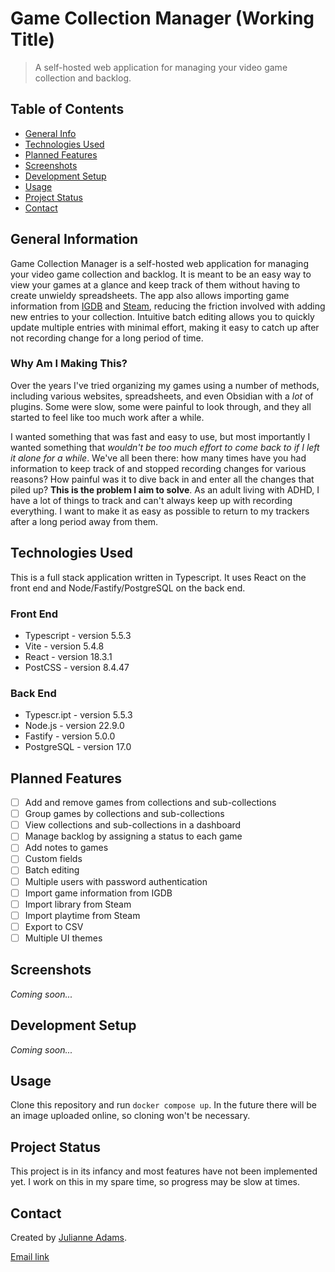 # Game Collection Manager (Working Title)

> A self-hosted web application for managing your video game collection and backlog.

## Table of Contents

- [General Info](#general-information)
- [Technologies Used](#technologies-used)
- [Planned Features](#planned-features)
- [Screenshots](#screenshots)
- [Development Setup](#development-setup)
- [Usage](#usage)
- [Project Status](#project-status)
- [Contact](#contact)

## General Information

Game Collection Manager is a self-hosted web application for managing your
video game collection and backlog. It is meant to be an easy way to view your
games at a glance and keep track of them without having to create unwieldy
spreadsheets. The app also allows importing game information from
[IGDB](https://www.igdb.com/) and [Steam](https://store.steampowered.com/),
reducing the friction involved with adding new entries to your collection.
Intuitive batch editing allows you to quickly update multiple entries
with minimal effort, making it easy to catch up after not recording change
for a long period of time.

### Why Am I Making This?

Over the years I've tried organizing my games using a number of methods, including
various websites, spreadsheets, and even Obsidian with a _lot_ of plugins.
Some were slow, some were painful to look through, and they all started to
feel like too much work after a while.

I wanted something that was fast and easy to use, but most importantly I wanted
something that _wouldn't be too much effort to come back to if I left it
alone for a while_. We've all been there: how many times have you had
information to keep track of and stopped recording changes
for various reasons? How painful was it to dive back in and enter all the
changes that piled up? **This is the problem I aim to solve**. As an adult
living with ADHD, I have a lot of things to track and can't always keep up
with recording everything. I want to make it as easy as possible to return to
my trackers after a long period away from them.

## Technologies Used

This is a full stack application written in Typescript. It uses React on the
front end and Node/Fastify/PostgreSQL on the back end.

### Front End

- Typescript - version 5.5.3
- Vite - version 5.4.8
- React - version 18.3.1
- PostCSS - version 8.4.47

### Back End

- Typescr.ipt - version 5.5.3
- Node.js - version 22.9.0
- Fastify - version 5.0.0
- PostgreSQL - version 17.0

## Planned Features

- [ ] Add and remove games from collections and sub-collections
- [ ] Group games by collections and sub-collections
- [ ] View collections and sub-collections in a dashboard
- [ ] Manage backlog by assigning a status to each game
- [ ] Add notes to games
- [ ] Custom fields
- [ ] Batch editing
- [ ] Multiple users with password authentication
- [ ] Import game information from IGDB
- [ ] Import library from Steam
- [ ] Import playtime from Steam
- [ ] Export to CSV
- [ ] Multiple UI themes

## Screenshots

_Coming soon..._

## Development Setup

_Coming soon..._

## Usage

Clone this repository and run `docker compose up`. In the future there will
be an image uploaded online, so cloning won't be necessary.

## Project Status

This project is in its infancy and most features have not been implemented yet.
I work on this in my spare time, so progress may be slow at times.

## Contact

Created by [Julianne Adams](https://github.com/LeftySolara).

[Email link](mailto:julianne@julianneadams.dev)
